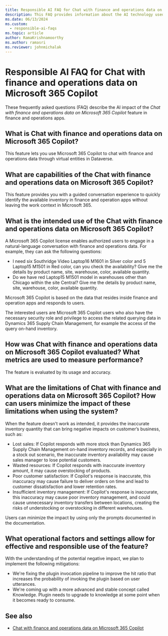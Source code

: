 ```yaml
---
title: Responsible AI FAQ for Chat with finance and operations data on Microsoft 365 Copilot
description: This FAQ provides information about the AI technology used in Chat with finance and operations data on Microsoft 365 Copilot, along with key considerations and details about how AI is used, how it was tested and evaluated, and any specific limitations.
ms.date: 06/13/2024
ms.custom: 
  - responsible-ai-faqs
ms.topic: article
author: RamaKrishnamoorthy
ms.author: ramasri
ms.reviewer: johnmichalak
---
```


# Responsible AI FAQ for Chat with finance and operations data on Microsoft 365 Copilot

These frequently asked questions (FAQ) describe the AI impact of the *Chat with finance and operations data on Microsoft 365 Copilot* feature in finance and operations apps.

## What is Chat with finance and operations data on Microsoft 365 Copilot?

This feature lets you use Microsoft 365 Copilot to chat with finance and operations data through virtual entities in Dataverse. 

## What are capabilities of the Chat with finance and operations data on Microsoft 365 Copilot?

This feature provides you with a guided conversation experience to quickly identify the available inventory in finance and operation apps without leaving the work context in Microsoft 365.  

## What is the intended use of the Chat with finance and operations data on Microsoft 365 Copilot?

A Microsoft 365 Copilot license enables authorized users to engage in a natural-language conversation with finance and operations data. For example, they can ask the following questions: 

- I need six Southridge Video Laptop16 M1601 in Silver color and 5 Laptop15 M1501 in Red color, can you check the availability? Give me the details by product name, site, warehouse, color, available quantity. 
- Do we have red Laptop15 M1501 model in warehouses other than Chicago within the site Central? Give me the details by product name, site, warehouse, color, available quantity. 

Microsoft 365 Copilot is based on the data that resides inside finance and operation apps and responds to users.  

The interested users are Microsoft 365 Copilot users who also have the necessary security role and privilege to access the related querying data in Dynamics 365 Supply Chain Management, for example the access of the query on-hand inventory.  

## How was Chat with finance and operations data on Microsoft 365 Copilot evaluated? What metrics are used to measure performance?

The feature is evaluated by its usage and accuracy. 

## What are the limitations of Chat with finance and operations data on Microsoft 365 Copilot? How can users minimize the impact of these limitations when using the system?

When the feature doesn't work as intended, it provides the inaccurate inventory quantity that can bring negative impacts on customer’s business, such as:  

- Lost sales: If Copilot responds with more stock than Dynamics 365 Supply Chain Management on-hand inventory records, and especially in a stock out scenario, the inaccurate inventory availability may cause sales manager to lose potential customers.   
- Wasted resources: If Copilot responds with inaccurate inventory amount, it may cause overstocking of products.  
- Poor customer satisfaction: If Copilot's response is inaccurate, this inaccuracy may cause failure to deliver orders on time and lead to customer dissatisfaction and lower retention rates.   
- Insufficient inventory management: If Copilot's response is inaccurate, this inaccuracy may cause poor inventory management, and could cause unnecessary inventory transfers between locations, creating the risks of understocking or overstocking in different warehouses.   

Users can minimize the impact by using only the prompts documented in the documentation.  

## What operational factors and settings allow for effective and responsible use of the feature?

With the understanding of the potential negative impact, we plan to implement the following mitigations:   

- We're fixing the plugin invocation pipeline to improve the hit ratio that increases the probability of invoking the plugin based on user utterances.
- We're coming up with a more advanced and stable concept called Knowledge. Plugin needs to upgrade to knowledge at some point when it becomes ready to consume. 

## See also

- [Chat with finance and operations data on Microsoft 365 Copilot](../../dev-itpro/m365-copilot/chat-with-fno-data-on-m365copilot.md)
